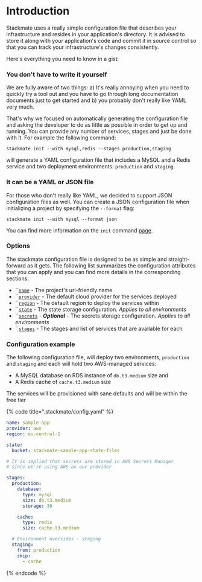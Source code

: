 # Introduction

Stackmate uses a really simple configuration file that describes your infrastructure and resides in your application's directory.  It is advised to store it along with your application's code and commit it in source control so that you can track your infrastructure's changes consistently.

Here's everything you need to know in a gist:

### You don't have to write it yourself

We are fully aware of two things: a) It's really annoying when you need to quickly try a tool out and you have to go through long documentation documents just to get started and b) you probably don't really like YAML very much.

That's why we focused on automatically generating the configuration file and asking the developer to do as little as possible in order to get up and running. You can provide any number of services, stages and just be done with it. For example the following command:

```
stackmate init --with mysql,redis --stages production,staging
```

will generate a YAML configuration file that includes a MySQL and a Redis service and two deployment environments: `production` and `staging`.

### It can be a YAML or JSON file

For those who don't really like YAML, we decided to support JSON configuration files as well. You can create a JSON configuration file when initializing a project by specifying the `--format` flag:

```
stackmate init --with mysql --format json
```

You can find more information on the `init` command [page](../commands/stackmate-init.md).

### Options

The stackmate configuration file is designed to be as simple and straight-forward as it gets. The following list summarizes the configuration attributes that you can apply and you can find more details in the corresponding sections.

* ``[`name`](name.md) - The project's url-friendly name
* ``[`provider`](provider.md) - The default cloud provider for the services deployed
* ``[`region`](region.md) - The default region to deploy the services within
* ``[`state`](state.md) - The state storage configuration. _Applies to all environments_
* ``[`secrets`](secrets.md) - _**Optional**_ - The secrets storage configuration. _Applies to all environments_
* ``[`stages`](stages.md) - The stages and list of services that are available for each

### Configuration example

The following configuration file, will deploy two environments, `production` and `staging` and each will hold two AWS-managed services:&#x20;

* A MySQL database on RDS instance of `db.t3.medium` size and
* A Redis cache of `cache.t3.medium` size

The services will be provisioned with sane defaults and will be within the free tier

{% code title=".stackmate/config.yaml" %}
```yaml
name: sample-app
provider: aws
region: eu-central-1

state:
  bucket: stackmate-sample-app-state-files

# It is implied that secrets are stored in AWS Secrets Manager
# since we're using AWS as our provider

stages:
  production:
    database:
      type: mysql
      size: db.t3.medium
      storage: 30

    cache:
      type: redis
      size: cache.t3.medium

  # Environment overrides - staging
  staging:
    from: production
    skip:
      - cache
```
{% endcode %}
